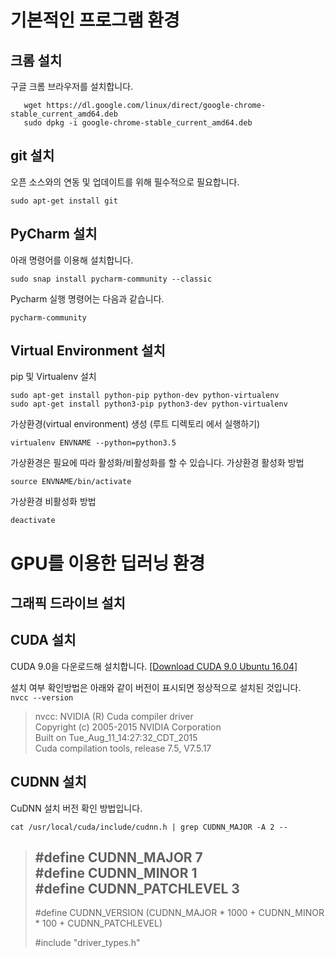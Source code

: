 
# 기본적인 프로그램 환경
## 크롬 설치
구글 크롬 브라우저를 설치합니다.
```
   wget https://dl.google.com/linux/direct/google-chrome-stable_current_amd64.deb   
   sudo dpkg -i google-chrome-stable_current_amd64.deb
```

## git 설치
오픈 소스와의 연동 및 업데이트를 위해 필수적으로 필요합니다.    
```
sudo apt-get install git
```
## PyCharm 설치
아래 명령어를 이용해 설치합니다.   
```
sudo snap install pycharm-community --classic
```   
Pycharm 실행 명령어는 다음과 같습니다.
```
pycharm-community
```   


## Virtual Environment 설치
pip 및 Virtualenv 설치
```
sudo apt-get install python-pip python-dev python-virtualenv
sudo apt-get install python3-pip python3-dev python-virtualenv
```

가상환경(virtual environment) 생성 (루트 디렉토리 에서 실행하기)
```
virtualenv ENVNAME --python=python3.5
```

가상환경은 필요에 따라 활성화/비활성화를 할 수 있습니다.
가상환경 활성화 방법
```
source ENVNAME/bin/activate
```
가상환경 비활성화 방법
```
deactivate
```
   
# GPU를 이용한 딥러닝 환경
## 그래픽 드라이브 설치
   

## CUDA 설치   

CUDA 9.0을 다운로드해 설치합니다.  [[Download CUDA 9.0 Ubuntu 16.04]](
https://developer.nvidia.com/cuda-90-download-archive?target_os=Linux&target_arch=x86_64&target_distro=Ubuntu&target_version=1604&target_type=deblocal)

설치 여부 확인방법은 아래와 같이 버전이 표시되면 정상적으로 설치된 것입니다.   
`nvcc --version`
>nvcc: NVIDIA (R) Cuda compiler driver   
>Copyright (c) 2005-2015 NVIDIA Corporation   
>Built on Tue_Aug_11_14:27:32_CDT_2015   
>Cuda compilation tools, release 7.5, V7.5.17   

## CUDNN 설치
CuDNN 설치 버전 확인 방법입니다. 
```
cat /usr/local/cuda/include/cudnn.h | grep CUDNN_MAJOR -A 2 --
```
> #define CUDNN_MAJOR 7   
> #define CUDNN_MINOR 1   
> #define CUDNN_PATCHLEVEL 3   
> --   
> #define CUDNN_VERSION    (CUDNN_MAJOR * 1000 + CUDNN_MINOR * 100 + CUDNN_PATCHLEVEL)   
>      
> #include "driver_types.h"   



# 
